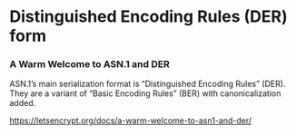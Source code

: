 # Distinguished Encoding Rules (DER) form

### A Warm Welcome to ASN.1 and DER

ASN.1’s main serialization format is “Distinguished Encoding Rules” (DER). They are a variant of “Basic Encoding Rules” (BER) with canonicalization added.

https://letsencrypt.org/docs/a-warm-welcome-to-asn1-and-der/

